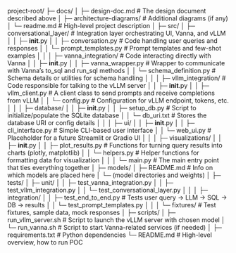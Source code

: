project-root/
├─ docs/
│  ├─ design-doc.md                # The design document described above
│  ├─ architecture-diagrams/       # Additional diagrams (if any)
│  └─ readme.md                    # High-level project description
│
├─ src/
│  ├─ conversational_layer/        # Integration layer orchestrating UI, Vanna, and vLLM
│  │  ├─ __init__.py
│  │  ├─ conversation.py           # Code handling user queries and responses
│  │  └─ prompt_templates.py       # Prompt templates and few-shot examples
│  │
│  ├─ vanna_integration/           # Code interacting directly with Vanna
│  │  ├─ __init__.py
│  │  ├─ vanna_wrapper.py          # Wrapper to communicate with Vanna’s to_sql and run_sql methods
│  │  └─ schema_definition.py      # Schema details or utilities for schema handling
│  │
│  ├─ vllm_integration/            # Code responsible for talking to the vLLM server
│  │  ├─ __init__.py
│  │  ├─ vllm_client.py            # A client class to send prompts and receive completions from vLLM
│  │  └─ config.py                 # Configuration for vLLM endpoint, tokens, etc.
│  │
│  ├─ database/
│  │  ├─ __init__.py
│  │  ├─ setup_db.py               # Script to initialize/populate the SQLite database
│  │  └─ db_uri.txt                # Stores the database URI or config details
│  │
│  ├─ ui/
│  │  ├─ __init__.py
│  │  ├─ cli_interface.py          # Simple CLI-based user interface
│  │  └─ web_ui.py                 # Placeholder for a future Streamlit or Gradio UI
│  │
│  ├─ visualizations/
│  │  ├─ __init__.py
│  │  ├─ plot_results.py           # Functions for turning query results into charts (plotly, matplotlib)
│  │  └─ helpers.py                # Helper functions for formatting data for visualization
│  │
│  └─ main.py                      # The main entry point that ties everything together
│
├─ models/
│  ├─ README.md                    # Info on which models are placed here
│  └─ (model directories and weights)
│
├─ tests/
│  ├─ unit/
│  │  ├─ test_vanna_integration.py
│  │  ├─ test_vllm_integration.py
│  │  └─ test_conversational_layer.py
│  │
│  ├─ integration/
│  │  ├─ test_end_to_end.py        # Tests user query → LLM → SQL → DB → results
│  │  └─ test_prompt_templates.py
│  │
│  └─ fixtures/                    # Test fixtures, sample data, mock responses
│
├─ scripts/
│  ├─ run_vllm_server.sh           # Script to launch the vLLM server with chosen model
│  └─ run_vanna.sh                 # Script to start Vanna-related services (if needed)
│
├─ requirements.txt                # Python dependencies
└─ README.md                       # High-level overview, how to run POC
